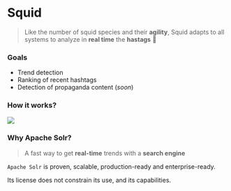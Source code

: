 # Squid
> Like the number of squid species and their **agility**, Squid adapts to all systems to analyze in **real time** the **hastags** 🦑

### Goals
- Trend detection
- Ranking of recent hashtags
- Detection of propaganda content (*soon*)

### How it works?
<img src="https://media.discordapp.net/attachments/844241319165558803/1056588575866626208/Untitled-2022-12-25-1545.png" />

### Why Apache Solr?
> A fast way to get **real-time** trends with a **search engine**

`Apache Solr` is proven, scalable, production-ready and enterprise-ready.

Its license does not constrain its use, and its capabilities.
